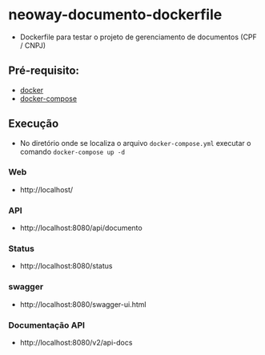 # neoway-documento-dockerfile

- Dockerfile para testar o projeto de gerenciamento de documentos (CPF / CNPJ)

## Pré-requisito:

- [docker](https://docs.docker.com/engine/install/ubuntu/)
- [docker-compose](https://docs.docker.com/compose/install/)

## Execução

- No diretório onde se localiza o arquivo `docker-compose.yml` executar o comando `docker-compose up -d`

### Web

- http://localhost/

### API

- http://localhost:8080/api/documento

### Status

- http://localhost:8080/status

### swagger

- http://localhost:8080/swagger-ui.html

### Documentação API

- http://localhost:8080/v2/api-docs
